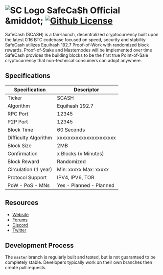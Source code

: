 ![SC Logo](https://image.ibb.co/h82JEy/SC.png "SafeCa$h")
SafeCa$h Official
&middot;
[![Github License](https://img.shields.io/npm/l/express.svg)](https://github.com/SafeCashOfficial/SafeCash/blob/master/COPYING)
=====================================

SafeCash (SCASH) is a fair-launch, decentralized cryptocurrency built upon the latest 0.16 BTC codebase focused on speed, security and stability
SafeCash utilizes Equihash 192.7 Proof-of-Work with randomized block rewards. Proof-of-Stake and Masternodes will be implemented over time
SafeCash provides the building blocks to be the first true Point-of-Sale cryptocurrency that non-technical consumers can adopt anywhere.

## Specifications

| Specification         | Descriptor                              |
|-----------------------|-----------------------------------------|
| Ticker                | SCASH                                   |
| Algorithm             | Equihash 192.7                          |
| RPC Port              | 12345                                   |
| P2P Port              | 12345                                   |
| Block Time            | 60 Seconds                              |
| Difficulty Algorithm  | xxxxxxxxxxxxxxxxxxxxxx                  |
| Block Size            | 2MB                                     |
| Confirmation          | x Blocks (x Minutes)                    |
| Block Reward          | Randomized                              |
| Circulation (1 year)  | Min: xxxxx Max: xxxxx                   |
| Protocol Support      | IPV4, IPV6, TOR                         |
| PoW - PoS - MNs       | Yes - Planned - Planned                 |

## Resources

* [Website](https://safecash.io/)
* [Forums](https://safecash.io/forum/)
* [Discord](https://discord.gg/8hSjExc)
* [Twitter](https://mobile.twitter.com/SafeCash_IO)


## Development Process

The `master` branch is regularly built and tested, but is not guaranteed to be completely stable. Developers typically work on their own branches then create pull requests.
